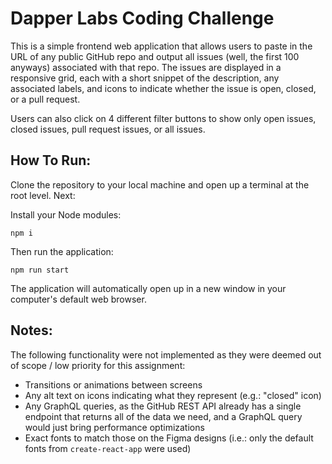 # **Dapper Labs Coding Challenge**

This is a simple frontend web application that allows users to paste in the URL of any public GitHub repo and output all issues (well, the first 100 anyways) associated with that repo. The issues are displayed in a responsive grid, each with a short snippet of the description, any associated labels, and icons to indicate whether the issue is open, closed, or a pull request.

Users can also click on 4 different filter buttons to show only open issues, closed issues, pull request issues, or all issues.

## **How To Run:**

Clone the repository to your local machine and open up a terminal at the root level. Next:

Install your Node modules:

`npm i`

Then run the application:

`npm run start`

The application will automatically open up in a new window in your computer's default web browser.

## **Notes:**

The following functionality were not implemented as they were deemed out of scope / low priority for this assignment:
- Transitions or animations between screens
- Any alt text on icons indicating what they represent (e.g.: "closed" icon)
- Any GraphQL queries, as the GitHub REST API already has a single endpoint that returns all of the data we need, and a GraphQL query would just bring performance optimizations
- Exact fonts to match those on the Figma designs (i.e.: only the default fonts from `create-react-app` were used)
